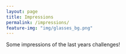 ```yaml
---
layout: page
title: Impressions
permalink: /impressions/
feature-img: "img/glasses_bg.png"
---
```


Some impressions of the last years challenges!
